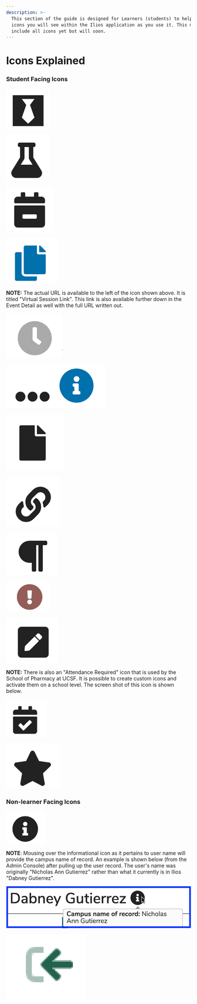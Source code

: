 ```yaml
---
description: >-
  This section of the guide is designed for Learners (students) to help explain
  icons you will see within the Ilios application as you use it. This may not
  include all icons yet but will soon.
---
```


# Icons Explained

### Student Facing Icons

![Special Attire Required](../.gitbook/assets/att_req_icon.png)

![Special Equipment Required](../.gitbook/assets/icon2.png)

![Supplemental Curriculum](../.gitbook/assets/icon3.png)

![Copy Virtual Meeting Link to Clipboard](../.gitbook/assets/copy_to_clipboard.png)

**NOTE:** The actual URL is available to the left of the icon shown above. It is titled "Virtual Session Link". This link is also available further down in the Event Detail as well with the full URL written out.

![Learning Material - Not Available Yet](../.gitbook/assets/not_avail_yet.png)

![More Information - click to see](../.gitbook/assets/more_info.png)

![Learning Material - file](../.gitbook/assets/lm_file%20%281%29.png)

![Learning Material - link](../.gitbook/assets/lm_link%20%281%29.png)

![Learning Material - citation](../.gitbook/assets/lm_citation%20%281%29.png)

![Learning Event - recently updated](../.gitbook/assets/recently_updated.png)

![Instructional Notes - for students to see](../.gitbook/assets/inst_notes.png)

**NOTE:** There is also an "Attendance Required" icon that is used by the School of Pharmacy at UCSF. It is possible to create custom icons and activate them on a school level. The screen shot of this icon is shown below.

![Attendance Required](../.gitbook/assets/att_req.png)

![Learning Material - required \(won&apos;t appear if optional\)](../.gitbook/assets/lm_reqd.png)

### Non-learner Facing Icons

![Campus Name of Record - if different from Ilios user name, this icon appears.](../.gitbook/assets/campus_name.png)

**NOTE**: Mousing over the informational icon as it pertains to user name will provide the campus name of record. An example is shown below \(from the Admin Console\) after pulling up the user record. The user's name was originally "Nicholas Ann Gutierrez" rather than what it currently is in Ilios "Dabney Gutierrez".

![](../.gitbook/assets/campus_name_2.png)

![Pre-work attached \(Session can&apos;t be deleted when this is the case\)](../.gitbook/assets/pre-work_icon.png)

